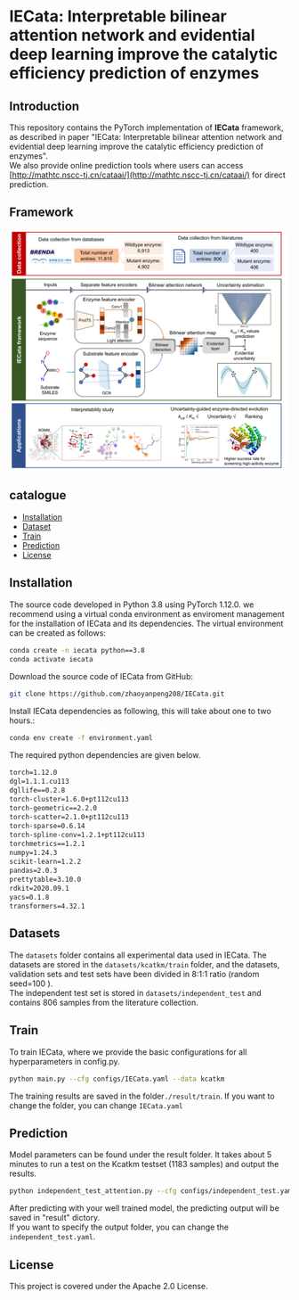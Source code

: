 # IECata: Interpretable bilinear attention network and evidential deep learning improve the catalytic efficiency prediction of enzymes 

## Introduction
This repository contains the PyTorch implementation of **IECata** framework, as described in paper
 "IECata: Interpretable bilinear attention network and evidential deep learning improve the catalytic efficiency prediction of enzymes".  
 We also provide online prediction tools where users can access [http://mathtc.nscc-tj.cn/cataai/](http://mathtc.nscc-tj.cn/cataai/) for direct prediction.

## Framework
![IECata](IECata.png)
## catalogue

- [Installation](#Installation)
- [Dataset](#Dataset)
- [Train](#Train)
- [Prediction](#Prediction)
- [License](#License)

## Installation
The source code developed in Python 3.8 using PyTorch 1.12.0. 
we recommend using a virtual conda
 environment as enviroment management for the installation of 
 IECata and its dependencies. 
 The virtual environment can be created as follows:
```bash
conda create -n iecata python==3.8
conda activate iecata
```
Download the source code of IECata from GitHub:
```bash
git clone https://github.com/zhaoyanpeng208/IECata.git
```
Install IECata dependencies as following, this will take about one to two hours.:
```bash
conda env create -f environment.yaml
```
The required python dependencies are given below.
```
torch=1.12.0
dgl=1.1.1.cu113
dgllife==0.2.8
torch-cluster=1.6.0+pt112cu113
torch-geometric==2.2.0
torch-scatter=2.1.0+pt112cu113
torch-sparse=0.6.14
torch-spline-conv=1.2.1+pt112cu113
torchmetrics==1.2.1
numpy=1.24.3
scikit-learn=1.2.2
pandas=2.0.3
prettytable=3.10.0
rdkit=2020.09.1
yacs=0.1.8
transformers=4.32.1
```


## Datasets
The `datasets` folder contains all experimental data used in IECata. 
The datasets are stored in the `datasets/kcatkm/train` folder, 
and the datasets, validation sets and test sets have been 
divided in 8:1:1 ratio (random seed=100 ).  
The independent test set is stored in `datasets/independent_test`
and contains 806 samples from the literature collection.


## Train
To train IECata, where we provide the
 basic configurations for all hyperparameters in config.py. 
```bash
python main.py --cfg configs/IECata.yaml --data kcatkm
```
The training results are saved in the folder`./result/train`. 
If you want to change the folder, you can change `IECata.yaml`
## Prediction
Model parameters can be found under the result folder.
It takes about 5 minutes to run a test on the Kcatkm testset
 (1183 samples) and output the results.
```bash 
python independent_test_attention.py --cfg configs/independent_test.yaml --data independent_test 
```
After predicting with your well trained model, 
the predicting output will be saved in "result" dictory.  
If you want to specify the output folder, you can change
 the `independent_test.yaml`.
 
## License
This project is covered under the Apache 2.0 License.


